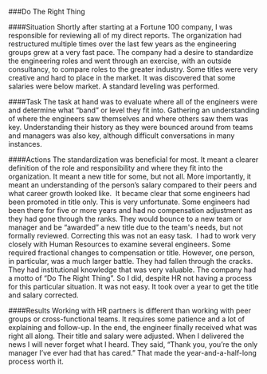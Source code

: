 ###Do The Right Thing

####Situation
Shortly after starting at a Fortune 100 company, I was responsible for reviewing all of my direct reports. The organization had restructured multiple times over the last few years as the engineering groups grew at a very fast pace. The company had a desire to standardize the engineering roles and went through an exercise, with an outside consultancy, to compare roles to the greater industry. Some titles were very creative and hard to place in the market. It was discovered that some salaries were below market. A standard leveling was performed.

####Task
The task at hand was to evaluate where all of the engineers were and determine what “band” or level they fit into. Gathering an understanding of where the engineers saw themselves and where others saw them was key. Understanding their history as they were bounced around from teams and managers was also key, although difficult conversations in many instances.

####Actions
The standardization was beneficial for most. It meant a clearer definition of the role and responsibility and where they fit into the organization. It meant a new title for some, but not all. More importantly, it meant an understanding of the person’s salary compared to their peers and what career growth looked like.  It became clear that some engineers had been promoted in title only. This is very unfortunate. Some engineers had been there for five or more years and had no compensation adjustment as they had gone through the ranks. They would bounce to a new team or manager and be “awarded” a new title due to the team's needs, but not formally reviewed. Correcting this was not an easy task.  I had to work very closely with Human Resources to examine several engineers. Some required fractional changes to compensation or title. However, one person, in particular, was a much larger battle. They had fallen through the cracks. They had institutional knowledge that was very valuable. The company had a motto of “Do The Right Thing”. So I did, despite HR not having a process for this particular situation. It was not easy. It took over a year to get the title and salary corrected.

####Results
Working with HR partners is different than working with peer groups or cross-functional teams. It requires some patience and a lot of explaining and follow-up. In the end, the engineer finally received what was right all along. Their title and salary were adjusted. When I delivered the news I will never forget what I heard. They said, “Thank you, you’re the only manager I’ve ever had that has cared.” That made the year-and-a-half-long process worth it.
